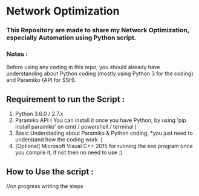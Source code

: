 # Network Optimization #
### This Repository are made to share my Network Optimization, especially Automation using Python script.


### Notes :
Before using any coding in this repo, 
you should already have understanding about Python coding (mostly using Python 3 for the coding) and Paramiko (API for SSH).


## Requirement to run the Script :
1. Python 3.6.0 / 2.7.x
2. Paramiko API ( You can install it once you have Python, by using 'pip install paramiko' on cmd / powershell / terminal )
3. Basic Understading about Paramiko & Python coding, *you just need to understand how the coding work :)
4. [Optional] Microsoft Visual C++ 2015 for running the exe program once you compile it, if not then no need to use :)


## How to Use the script :
//on progress writing the steps

